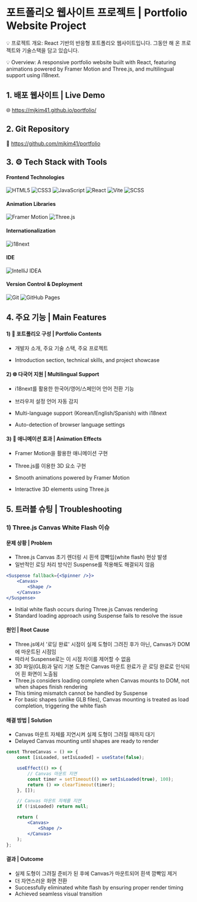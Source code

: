 # 포트폴리오 웹사이트 프로젝트 | Portfolio Website Project 

💡 프로젝트 개요: React 기반의 반응형 포트폴리오 웹사이트입니다. 그동안 해 온 프로젝트와 기술스택을 담고 있습니다.

💡 Overview: A responsive portfolio website built with React, featuring animations powered by Framer Motion and Three.js, and multilingual support using i18next.

## 1. 배포 웹사이트 | Live Demo
🌐 https://mjkim41.github.io/portfolio/

## 2. Git Repository
📁 https://github.com/mjkim41/portfolio

## 3. ⚙️ Tech Stack with Tools

#### Frontend Technologies
![HTML5](https://img.shields.io/badge/HTML5-E34F26?style=flat&logo=html5&logoColor=white)
![CSS3](https://img.shields.io/badge/CSS3-1572B6?style=flat&logo=css3&logoColor=white)
![JavaScript](https://img.shields.io/badge/JavaScript-F7DF1E?style=flat&logo=javascript&logoColor=black)
![React](https://img.shields.io/badge/React-61DAFB?style=flat&logo=react&logoColor=black)
![Vite](https://img.shields.io/badge/Vite-646CFF?style=flat&logo=vite&logoColor=white)
![SCSS](https://img.shields.io/badge/SCSS-CC6699?style=flat&logo=sass&logoColor=white)

#### Animation Libraries
![Framer Motion](https://img.shields.io/badge/Framer%20Motion-0055FF?style=flat&logo=framer&logoColor=white)
![Three.js](https://img.shields.io/badge/Three.js%20(R3F%20%2B%20Drei)-000000?style=flat&logo=three.js&logoColor=white)

#### Internationalization
![i18next](https://img.shields.io/badge/i18next-26A69A?style=flat&logo=i18next&logoColor=white)

#### IDE
![IntelliJ IDEA](https://img.shields.io/badge/IntelliJ_IDEA-000000?style=flat&logo=intellij-idea&logoColor=white)

#### Version Control & Deployment
![Git](https://img.shields.io/badge/Git-F05032?style=flat&logo=git&logoColor=white)
![GitHub Pages](https://img.shields.io/badge/GitHub%20Pages-222222?style=flat&logo=github-pages&logoColor=white)

## 4. 주요 기능 | Main Features

#### 1) 💼 포트폴리오 구성 | Portfolio Contents
- 개발자 소개, 주요 기술 스택, 주요 프로젝트

- Introduction section, technical skills, and project showcase

#### 2) 🌐 다국어 지원 | Multilingual Support
- i18next를 활용한 한국어/영어/스페인어 언어 전환 기능
- 브라우저 설정 언어 자동 감지

- Multi-language support (Korean/English/Spanish) with i18next
- Auto-detection of browser language settings

#### 3) 🎨 애니메이션 효과 | Animation Effects
- Framer Motion을 활용한 애니메이션 구현
- Three.js를 이용한 3D 요소 구현

- Smooth animations powered by Framer Motion
- Interactive 3D elements using Three.js

## 5. 트러블 슈팅 | Troubleshooting

### 1) Three.js Canvas White Flash 이슈
#### 문제 상황 | Problem
- Three.js Canvas 초기 렌더링 시 흰색 깜빡임(white flash) 현상 발생
- 일반적인 로딩 처리 방식인 Suspense를 적용해도 해결되지 않음
```jsx
<Suspense fallback={<Spinner />}>
    <Canvas>
        <Shape />
    </Canvas>
</Suspense>
```
- Initial white flash occurs during Three.js Canvas rendering
- Standard loading approach using Suspense fails to resolve the issue

#### 원인 | Root Cause
- Three.js에서 '로딩 완료' 시점이 실제 도형이 그려진 후가 아닌, Canvas가 DOM에 마운트된 시점임
- 따라서 Suspense로는 이 시점 차이를 제어할 수 없음
- 3D 파일(GLB)과 달리 기본 도형은 Canvas 마운트 완료가 곧 로딩 완료로 인식되어 흰 화면이 노출됨
- Three.js considers loading complete when Canvas mounts to DOM, not when shapes finish rendering
- This timing mismatch cannot be handled by Suspense
- For basic shapes (unlike GLB files), Canvas mounting is treated as load completion, triggering the white flash

#### 해결 방법 | Solution
- Canvas 마운트 자체를 지연시켜 실제 도형이 그려질 때까지 대기
- Delayed Canvas mounting until shapes are ready to render

```jsx
const ThreeCanvas = () => {
    const [isLoaded, setIsLoaded] = useState(false);

    useEffect(() => {
        // Canvas 마운트 지연
        const timer = setTimeout(() => setIsLoaded(true), 100);
        return () => clearTimeout(timer);
    }, []);

    // Canvas 마운트 자체를 지연
    if (!isLoaded) return null;

    return (
        <Canvas>
            <Shape />
        </Canvas>
    );
};
```

#### 결과 | Outcome
- 실제 도형이 그려질 준비가 된 후에 Canvas가 마운트되어 흰색 깜빡임 제거
- 더 자연스러운 화면 전환
- Successfully eliminated white flash by ensuring proper render timing
- Achieved seamless visual transition

